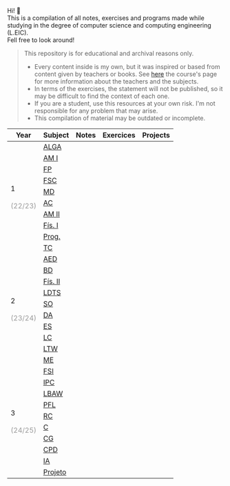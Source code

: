 Hi! 👋  
This is a compilation of all notes, exercises and programs made while studying in the degree of computer science and computing engineering (L.EIC).  
Fell free to look around!

> This repository is for educational and archival reasons only.
> - Every content inside is my own, but it was inspired or based from content given by teachers or books. See [here](https://sigarra.up.pt/feup/pt/cur_geral.cur_view?pv_ano_lectivo=2023&pv_origem=CUR&pv_tipo_cur_sigla=L&pv_curso_id=22841) the course's page for more information about the teachers and the subjects.
> - In terms of the exercises, the statement will not be published, so it may be difficult to find the context of each one.
> - If you are a student, use this resources at your own risk. I'm not responsible for any problem that may arise.
> - This compilation of material may be outdated or incomplete.


<table class="tg">
<thead>
  <tr>
    <th class="tg-7btt">Year</th>
    <th class="tg-amwm">Subject</th>
    <th class="tg-amwm">Notes</th>
    <th class="tg-amwm">Exercices</th>
    <th class="tg-amwm">Projects</th>
  </tr>
</thead>
<tbody>
  <tr>
    <td class="tg-nrix" rowspan="10">1<br><br><span style="color:#9B9B9B">(22/23)</span></td>
    <td class="tg-baqh"><a href="https://sigarra.up.pt/feup/pt/ucurr_geral.ficha_uc_view?pv_ocorrencia_id=520305" target="_blank" rel="noopener noreferrer">ALGA</a></td>
    <td class="tg-baqh"></td>
    <td class="tg-baqh"></td>
    <td class="tg-baqh"></td>
  </tr>
  <tr>
    <td class="tg-baqh"><a href="https://sigarra.up.pt/feup/pt/ucurr_geral.ficha_uc_view?pv_ocorrencia_id=520306" target="_blank" rel="noopener noreferrer">AM I</a></td>
    <td class="tg-baqh"></td>
    <td class="tg-baqh"></td>
    <td class="tg-baqh"></td>
  </tr>
  <tr>
    <td class="tg-baqh"><a href="https://sigarra.up.pt/feup/pt/ucurr_geral.ficha_uc_view?pv_ocorrencia_id=520307" target="_blank" rel="noopener noreferrer">FP</a></td>
    <td class="tg-baqh"></td>
    <td class="tg-baqh"></td>
    <td class="tg-baqh"></td>
  </tr>
  <tr>
    <td class="tg-baqh"><a href="https://sigarra.up.pt/feup/pt/ucurr_geral.ficha_uc_view?pv_ocorrencia_id=520308" target="_blank" rel="noopener noreferrer">FSC</a></td>
    <td class="tg-baqh"></td>
    <td class="tg-baqh"></td>
    <td class="tg-baqh"></td>
  </tr>
  <tr>
    <td class="tg-baqh"><a href="https://sigarra.up.pt/feup/pt/ucurr_geral.ficha_uc_view?pv_ocorrencia_id=520309" target="_blank" rel="noopener noreferrer">MD</a></td>
    <td class="tg-baqh"></td>
    <td class="tg-baqh"></td>
    <td class="tg-baqh"></td>
  </tr>
  <tr>
    <td class="tg-baqh"><a href="https://sigarra.up.pt/feup/pt/ucurr_geral.ficha_uc_view?pv_ocorrencia_id=520311" target="_blank" rel="noopener noreferrer">AC</a></td>
    <td class="tg-baqh"></td>
    <td class="tg-baqh"></td>
    <td class="tg-baqh"></td>
  </tr>
  <tr>
    <td class="tg-baqh"><a href="https://sigarra.up.pt/feup/pt/ucurr_geral.ficha_uc_view?pv_ocorrencia_id=520312" target="_blank" rel="noopener noreferrer">AM II</a></td>
    <td class="tg-baqh"></td>
    <td class="tg-baqh"></td>
    <td class="tg-baqh"></td>
  </tr>
  <tr>
    <td class="tg-baqh"><a href="https://sigarra.up.pt/feup/pt/ucurr_geral.ficha_uc_view?pv_ocorrencia_id=520313" target="_blank" rel="noopener noreferrer">Fís. I</a></td>
    <td class="tg-baqh"></td>
    <td class="tg-baqh"></td>
    <td class="tg-baqh"></td>
  </tr>
  <tr>
    <td class="tg-baqh"><a href="https://sigarra.up.pt/feup/pt/ucurr_geral.ficha_uc_view?pv_ocorrencia_id=520314" target="_blank" rel="noopener noreferrer">Prog.</a></td>
    <td class="tg-baqh"></td>
    <td class="tg-baqh"></td>
    <td class="tg-baqh"></td>
  </tr>
  <tr>
    <td class="tg-baqh"><a href="https://sigarra.up.pt/feup/pt/ucurr_geral.ficha_uc_view?pv_ocorrencia_id=520315" target="_blank" rel="noopener noreferrer">TC</a></td>
    <td class="tg-baqh"></td>
    <td class="tg-baqh"></td>
    <td class="tg-baqh"></td>
  </tr>
  <tr>
    <td class="tg-nrix" rowspan="10">2<br><br><span style="color:#9B9B9B">(23/24)</span></td>
    <td class="tg-nrix"><a href="https://sigarra.up.pt/feup/pt/ucurr_geral.ficha_uc_view?pv_ocorrencia_id=520316" target="_blank" rel="noopener noreferrer">AED</a></td>
    <td class="tg-nrix"></td>
    <td class="tg-nrix"></td>
    <td class="tg-nrix"></td>
  </tr>
  <tr>
    <td class="tg-nrix"><a href="https://sigarra.up.pt/feup/pt/ucurr_geral.ficha_uc_view?pv_ocorrencia_id=520317" target="_blank" rel="noopener noreferrer">BD</a></td>
    <td class="tg-nrix"></td>
    <td class="tg-nrix"></td>
    <td class="tg-nrix"></td>
  </tr>
  <tr>
    <td class="tg-nrix"><a href="https://sigarra.up.pt/feup/pt/ucurr_geral.ficha_uc_view?pv_ocorrencia_id=520318" target="_blank" rel="noopener noreferrer">Fís. II</a></td>
    <td class="tg-nrix"></td>
    <td class="tg-nrix"></td>
    <td class="tg-nrix"></td>
  </tr>
  <tr>
    <td class="tg-nrix"><a href="https://sigarra.up.pt/feup/pt/ucurr_geral.ficha_uc_view?pv_ocorrencia_id=520319" target="_blank" rel="noopener noreferrer">LDTS</a></td>
    <td class="tg-nrix"></td>
    <td class="tg-nrix"></td>
    <td class="tg-nrix"></td>
  </tr>
  <tr>
    <td class="tg-nrix"><a href="https://sigarra.up.pt/feup/pt/ucurr_geral.ficha_uc_view?pv_ocorrencia_id=520320" target="_blank" rel="noopener noreferrer">SO</a></td>
    <td class="tg-nrix"></td>
    <td class="tg-nrix"></td>
    <td class="tg-nrix"></td>
  </tr>
  <tr>
    <td class="tg-nrix"><a href="https://sigarra.up.pt/feup/pt/ucurr_geral.ficha_uc_view?pv_ocorrencia_id=520321" target="_blank" rel="noopener noreferrer">DA</a></td>
    <td class="tg-nrix"></td>
    <td class="tg-nrix"></td>
    <td class="tg-nrix"></td>
  </tr>
  <tr>
    <td class="tg-nrix"><a href="https://sigarra.up.pt/feup/pt/ucurr_geral.ficha_uc_view?pv_ocorrencia_id=520322" target="_blank" rel="noopener noreferrer">ES</a></td>
    <td class="tg-nrix"></td>
    <td class="tg-nrix"></td>
    <td class="tg-nrix"></td>
  </tr>
  <tr>
    <td class="tg-nrix"><a href="https://sigarra.up.pt/feup/pt/ucurr_geral.ficha_uc_view?pv_ocorrencia_id=520323" target="_blank" rel="noopener noreferrer">LC</a></td>
    <td class="tg-nrix"></td>
    <td class="tg-nrix"></td>
    <td class="tg-nrix"></td>
  </tr>
  <tr>
    <td class="tg-nrix"><a href="https://sigarra.up.pt/feup/pt/ucurr_geral.ficha_uc_view?pv_ocorrencia_id=520324" target="_blank" rel="noopener noreferrer">LTW</a></td>
    <td class="tg-nrix"></td>
    <td class="tg-nrix"></td>
    <td class="tg-nrix"></td>
  </tr>
  <tr>
    <td class="tg-nrix"><a href="https://sigarra.up.pt/feup/pt/ucurr_geral.ficha_uc_view?pv_ocorrencia_id=520325" target="_blank" rel="noopener noreferrer">ME</a></td>
    <td class="tg-nrix"></td>
    <td class="tg-nrix"></td>
    <td class="tg-nrix"></td>
  </tr>
  <tr>
    <td class="tg-nrix" rowspan="10">3<br><br><span style="color:#9B9B9B">(24/25)</span></td>
    <td class="tg-nrix"><a href="https://sigarra.up.pt/feup/pt/ucurr_geral.ficha_uc_view?pv_ocorrencia_id=520326" target="_blank" rel="noopener noreferrer">FSI</a></td>
    <td class="tg-nrix"></td>
    <td class="tg-nrix"></td>
    <td class="tg-nrix"></td>
  </tr>
  <tr>
    <td class="tg-nrix"><a href="https://sigarra.up.pt/feup/pt/ucurr_geral.ficha_uc_view?pv_ocorrencia_id=520327" target="_blank" rel="noopener noreferrer">IPC</a></td>
    <td class="tg-nrix"></td>
    <td class="tg-nrix"></td>
    <td class="tg-nrix"></td>
  </tr>
  <tr>
    <td class="tg-nrix"><a href="https://sigarra.up.pt/feup/pt/ucurr_geral.ficha_uc_view?pv_ocorrencia_id=520328" target="_blank" rel="noopener noreferrer">LBAW</a></td>
    <td class="tg-nrix"></td>
    <td class="tg-nrix"></td>
    <td class="tg-nrix"></td>
  </tr>
  <tr>
    <td class="tg-nrix"><a href="https://sigarra.up.pt/feup/pt/ucurr_geral.ficha_uc_view?pv_ocorrencia_id=520329" target="_blank" rel="noopener noreferrer">PFL</a></td>
    <td class="tg-nrix"></td>
    <td class="tg-nrix"></td>
    <td class="tg-nrix"></td>
  </tr>
  <tr>
    <td class="tg-nrix"><a href="https://sigarra.up.pt/feup/pt/ucurr_geral.ficha_uc_view?pv_ocorrencia_id=520330" target="_blank" rel="noopener noreferrer">RC</a></td>
    <td class="tg-nrix"></td>
    <td class="tg-nrix"></td>
    <td class="tg-nrix"></td>
  </tr>
  <tr>
    <td class="tg-nrix"><a href="https://sigarra.up.pt/feup/pt/ucurr_geral.ficha_uc_view?pv_ocorrencia_id=520331" target="_blank" rel="noopener noreferrer">C</a></td>
    <td class="tg-nrix"></td>
    <td class="tg-nrix"></td>
    <td class="tg-nrix"></td>
  </tr>
  <tr>
    <td class="tg-nrix"><a href="https://sigarra.up.pt/feup/pt/ucurr_geral.ficha_uc_view?pv_ocorrencia_id=520332" target="_blank" rel="noopener noreferrer">CG</a></td>
    <td class="tg-nrix"></td>
    <td class="tg-nrix"></td>
    <td class="tg-nrix"></td>
  </tr>
  <tr>
    <td class="tg-nrix"><a href="https://sigarra.up.pt/feup/pt/ucurr_geral.ficha_uc_view?pv_ocorrencia_id=520333" target="_blank" rel="noopener noreferrer">CPD</a></td>
    <td class="tg-nrix"></td>
    <td class="tg-nrix"></td>
    <td class="tg-nrix"></td>
  </tr>
  <tr>
    <td class="tg-nrix"><a href="https://sigarra.up.pt/feup/pt/ucurr_geral.ficha_uc_view?pv_ocorrencia_id=520334" target="_blank" rel="noopener noreferrer">IA</a></td>
    <td class="tg-nrix"></td>
    <td class="tg-nrix"></td>
    <td class="tg-nrix"></td>
  </tr>
  <tr>
    <td class="tg-nrix"><a href="https://sigarra.up.pt/feup/pt/ucurr_geral.ficha_uc_view?pv_ocorrencia_id=520335" target="_blank" rel="noopener noreferrer">Projeto</a></td>
    <td class="tg-nrix"></td>
    <td class="tg-nrix"></td>
    <td class="tg-nrix"></td>
  </tr>
</tbody>
</table>
